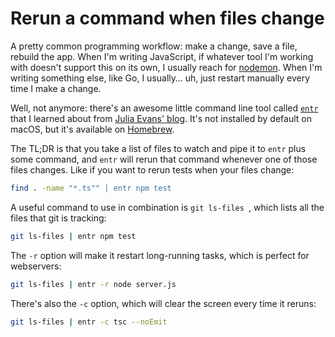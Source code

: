 # Rerun a command when files change

A pretty common programming workflow: make a change, save a file, rebuild the app. When I'm writing JavaScript, if whatever tool I'm working with doesn't support this on its own, I usually reach for [nodemon](https://nodemon.io/). When I'm writing something else, like Go, I usually… uh, just restart manually every time I make a change.

Well, not anymore: there's an awesome little command line tool called [`entr`](http://eradman.com/entrproject/) that I learned about from [Julia Evans' blog](https://jvns.ca/blog/2020/06/28/entr/). It's not installed by default on macOS, but it's available on [Homebrew](https://formulae.brew.sh/formula/entr).

The TL;DR is that you take a list of files to watch and pipe it to `entr` plus some command, and `entr` will rerun that command whenever one of those files changes. Like if you want to rerun tests when your files change:

```sh
find . -name "*.ts"" | entr npm test
```

A useful command to use in combination is `git ls-files `, which lists all the files that git is tracking:

```sh
git ls-files | entr npm test
```

The `-r` option will make it restart long-running tasks, which is perfect for webservers:

```sh
git ls-files | entr -r node server.js
```

There's also the `-c` option, which will clear the screen every time it reruns:

```sh
git ls-files | entr -c tsc --noEmit
```
